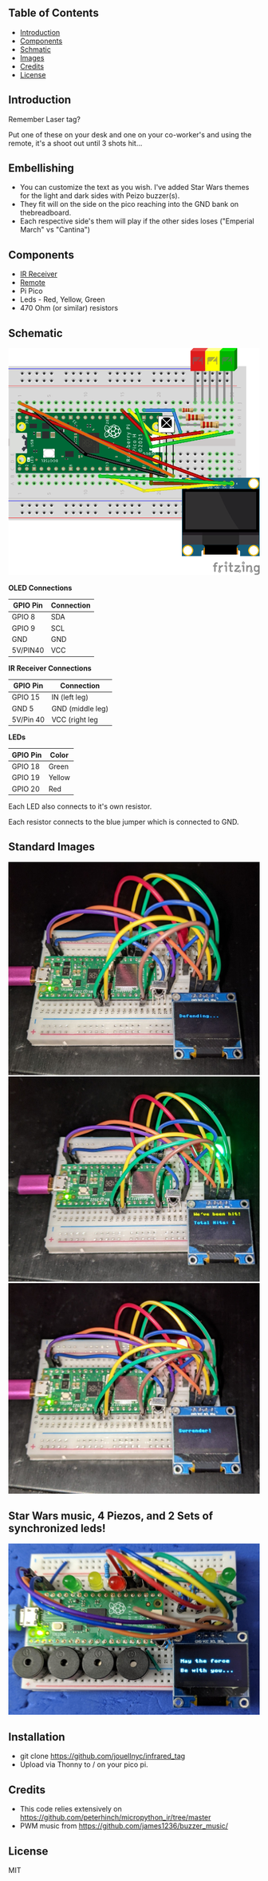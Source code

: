 ## Table of Contents
- [Introduction](#introduction)
- [Components](#Components)
- [Schmatic](#schematic)
- [Images](#images)
- [Credits](#credits)
- [License](#license)

## Introduction

Remember Laser tag?  

Put one of these on your desk and one on your co-worker's and using the remote, it's a shoot out until 3 shots hit...


## Embellishing
- You can customize the text as you wish. I've added Star Wars themes for the light and dark sides with Peizo buzzer(s).
- They fit will on the side on the pico reaching into the GND bank on thebreadboard.
- Each respective side's them will play if the other sides loses ("Emperial March" vs "Cantina")

## Components
- [IR Receiver](https://www.amazon.com/gp/product/B06XYNDRGF)
- [Remote](https://www.amazon.com/gp/product/B0C7BPJYH1/)
- Pi Pico
- Leds - Red, Yellow, Green
- 470 Ohm (or similar) resistors


## Schematic 
![Fritzing](images/ir_tag_sketch.png)

**OLED Connections**

| GPIO Pin | Connection|
| -------- | --------- |
| GPIO 8   | SDA       |
| GPIO 9   | SCL       |
| GND      | GND       |
| 5V/PIN40 | VCC       |  

**IR Receiver Connections**

| GPIO Pin | Connection|
| -------- | --------- |
| GPIO 15  | IN  (left leg) |
| GND 5    | GND (middle leg) |
| 5V/Pin 40| VCC (right leg|

**LEDs**

| GPIO Pin | Color     |
| -------- | --------- |
| GPIO 18  | Green     |
| GPIO 19  | Yellow    |
| GPIO 20  | Red       |

Each LED also connects to it's own resistor.  

Each resistor connects to the blue jumper which is connected to GND. 



## Standard Images 
![Action 1](images/LT1.jpg)
![Action 2](images/LT4.jpg)
![Action 3](images/LT2.jpg)

## Star Wars music,  4 Piezos, and 2 Sets of synchronized leds!
![4 Piezos and 2 Sets of LEDs!](images/4piezos.jpg)


## Installation
- git clone https://github.com/jouellnyc/infrared_tag  
- Upload via Thonny to / on your pico pi.


## Credits
- This code relies extensively on https://github.com/peterhinch/micropython_ir/tree/master
- PWM music from https://github.com/james1236/buzzer_music/ 

## License 
MIT  
